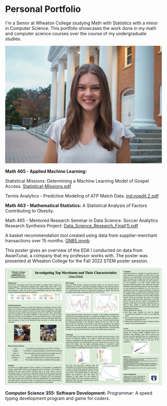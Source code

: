 # Personal Portfolio
I'm a Senior at Wheaton College studying Math with Statistics with a minor in Computer Science. This portfolio showcases the work done in my math and computer science courses over the course of my undergraduate studies.

![image](grace.jpeg)

**Math 465 - Applied Machine Learning:**

Statistical Missions: Determining a Machine Learning Model of Gospel Access. [Statistical-Missions.pdf](https://github.com/graceflitsch/graceflitsch.github.io/blob/main/Statistical-Missions.pdf) 

Tennis Analytics - Predictive Modeling of ATP Match Data. [ind.noedit 2.pdf](https://github.com/graceflitsch/graceflitsch.github.io/blob/main/ind_noedit%202.pdf) 

**Math 463 - Mathematical Statistics:**
A Statistical Analysis of Factors Contributing to Obesity.

Math 465 - Mentored Research Seminar in Data Science:
Soccer Analytics Research Synthesis Project: [Data_Science_Research_Final(1).pdf](https://github.com/graceflitsch/graceflitsch.github.io/blob/main/Data_Science_Research_Final%20(1).pdf) 

A basket recommendation tool created using data from supplier-merchant transactions over 15 months. [GNB5.ipynb](https://github.com/graceflitsch/basketsrec/blob/main/GNB5.ipynb)

This poster gives an overview of the EDA I conducted on data from AwanTunai, a company that my professor works with. The poster was presented at Wheaton College for the Fall 2022 STEM poster session.

![image](Poster.jpeg)

**Computer Science 355: Software Development:**
Programmar: A speed typing development program and game for coders. 



